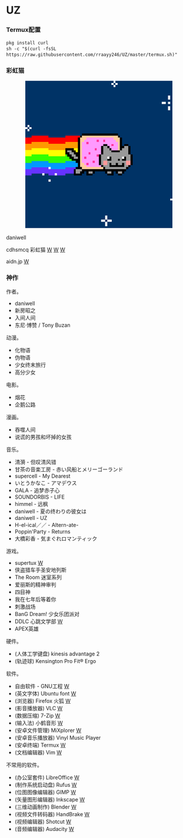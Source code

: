 # UZ

### Termux配置 ###


```shell
pkg install curl
sh -c "$(curl -fsSL https://raw.githubusercontent.com/rraayy246/UZ/master/termux.sh)"
```


### 彩虹猫 ###


<p align="center">
  <img src="PopTartCat.gif" alt="Nyan Cat">
</p>

daniwell

cdhsmcq 彩虹猫
[W](http://www.nyan.cat/)
[W](https://www.webcitation.org/6AX4J3pMz?url=http://www.prguitarman.com/index.php?id=348)
[W](https://www.youtube.com/watch?v=QH2-TGUlwu4)

aidn.jp
[W](https://aidn.jp/)


### 神作 ###


作者。

* daniwell
* 新房昭之
* 入间人间
* 东尼·博赞 / Tony Buzan

动漫。

* 化物语
* 伪物语
* 少女终末旅行
* 高分少女

电影。

* 烟花
* 企鹅公路

漫画。

* 吞噬人间
* 说谎的男孩和坏掉的女孩

音乐。

* 清漪 - 但叹清风错
* 甘茶の音楽工房 - 赤い风船とメリーゴーランド
* supercell - My Dearest
* いとうかなこ - アマデウス
* GALA - 追梦赤子心
* SOUNDORBIS - LIFE
* himmel - 远枫
* daniwell - 夏の终わりの彼女は
* daniwell - UZ
* H-el-ical／／ - Altern-ate-
* Poppin'Party - Returns
* 大橋彩香 - 気まぐれロマンティック

游戏。

* supertux
[W](https://www.supertux.org/)
* 侠盗猎车手圣安地列斯
* The Room 迷室系列
* 爱丽斯的精神审判
* 四目神
* 我在七年后等着你
* 刺激战场
* BanG Dream! 少女乐团派对
* DDLC 心跳文学部
[W](https://ddlc.moe/)
* APEX英雄

硬件。

* (人体工学键盘) kinesis advantage 2
* (轨迹球) Kensington Pro Fit® Ergo

软件。

* 自由软件 - GNU工程
[W](https://www.gnu.org/philosophy/free-sw.zh-cn.html)
* (英文字体) Ubuntu font
[W](https://design.ubuntu.com/font/)
* (浏览器) Firefox 火狐
[W](https://www.mozilla.org/zh-CN/firefox/)
* (影音播放器) VLC
[W](https://www.videolan.org/index.zh.html)
* (数据压缩) 7-Zip
[W](https://www.7-zip.org/)
* (输入法) 小鹤音形
[W](https://www.flypy.com/)
* (安卓文件管理) MiXplorer
[W](https://mixplorer.com/)
* (安卓音乐播放器) Vinyl Music Player
* (安卓终端) Termux
[W](https://termux.com/)
* (文档编辑器) Vim
[W](https://www.vim.org/)

不常用的软件。

* (办公室套件) LibreOffice
[W](https://www.libreoffice.org/)
* (制作系统启动盘) Rufus
[W](https://rufus.ie/)
* (位图图像编辑器) GIMP
[W](https://www.gimp.org/)
* (矢量图形编辑器) Inkscape
[W](https://inkscape.org/)
* (三维动画制作) Blender
[W](https://www.blender.org/)
* (视频文件转码器) HandBrake
[W](https://handbrake.fr/)
* (视频编辑器) Shotcut
[W](https://shotcut.org/)
* (音频编辑器) Audacity
[W](https://www.audacityteam.org/)

